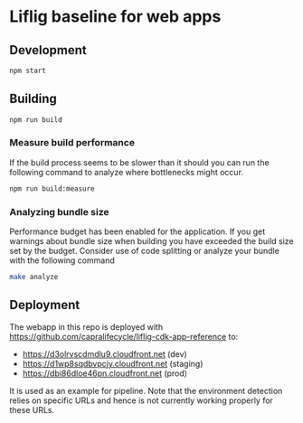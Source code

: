 # Liflig baseline for web apps

## Development

```bash
npm start
```

## Building

```bash
npm run build
```

### Measure build performance

If the build process seems to be slower than it should you can run the
following command to analyze where bottlenecks might occur.

```bash
npm run build:measure
```

### Analyzing bundle size

Performance budget has been enabled for the application. If you get
warnings about bundle size when building you have exceeded the build
size set by the budget. Consider use of code splitting or analyze
your bundle with the following command

```bash
make analyze
```

## Deployment

The webapp in this repo is deployed with
https://github.com/capralifecycle/liflig-cdk-app-reference
to:

* https://d3olrvscdmdlu9.cloudfront.net (dev)
* https://d1wp8sqdbvpcjy.cloudfront.net (staging)
* https://dbi86dloe46pn.cloudfront.net (prod)

It is used as an example for pipeline. Note that the environment
detection relies on specific URLs and hence is not currently
working properly for these URLs.
